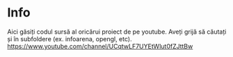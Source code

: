 # Info
Aici găsiți codul sursă al oricărui proiect de pe youtube. Aveți grijă să căutați și în subfoldere (ex. infoarena, opengl, etc).
https://www.youtube.com/channel/UCqtwLF7UYEtWlut0fZJttBw
